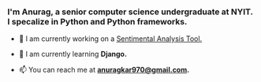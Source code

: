 <h3>I'm Anurag, a senior computer science undergraduate at NYIT. I specalize in Python and Python frameworks.</h3>

- 🔭 I am currently working on a [Sentimental Analysis Tool.](https://github.com/anuragcar/Sentimental-Analysis-Tool)

- 🌱 I am currently learning **Django.**

- 📫 You can reach me at **anuragkar970@gmail.com.**
